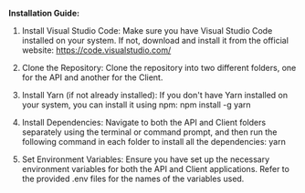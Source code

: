 **Installation Guide:**

1. Install Visual Studio Code:
Make sure you have Visual Studio Code installed on your system. If not, download and install it from the official website: https://code.visualstudio.com/

2. Clone the Repository:
Clone the repository into two different folders, one for the API and another for the Client.

3. Install Yarn (if not already installed):
If you don't have Yarn installed on your system, you can install it using npm: npm install -g yarn

4. Install Dependencies:
Navigate to both the API and Client folders separately using the terminal or command prompt, and then run the following command in each folder to install all the dependencies: yarn

5. Set Environment Variables:
Ensure you have set up the necessary environment variables for both the API and Client applications. Refer to the provided .env files for the names of the variables used.
